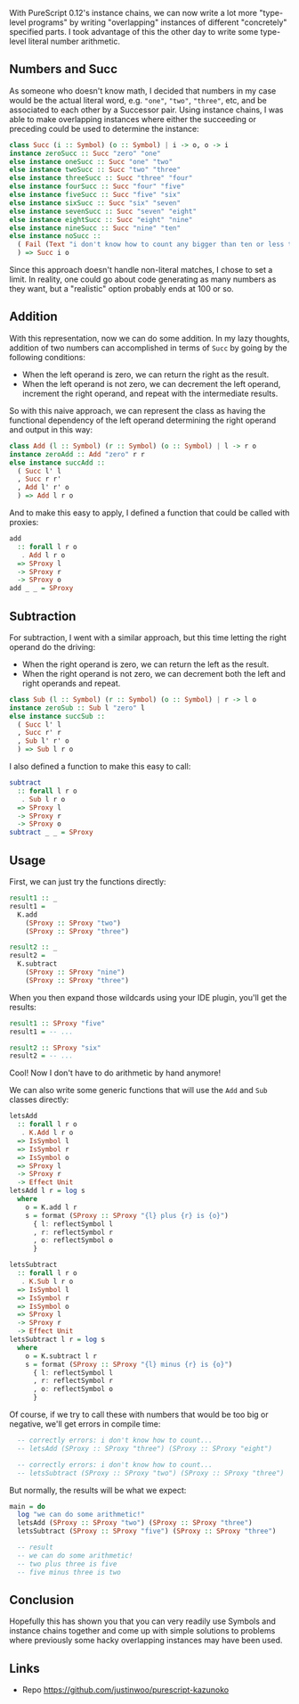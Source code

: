 With PureScript 0.12's instance chains, we can now write a lot more "type-level programs" by writing "overlapping" instances of different "concretely" specified parts. I took advantage of this the other day to write some type-level literal number arithmetic.

## Numbers and Succ

As someone who doesn't know math, I decided that numbers in my case would be the actual literal word, e.g. `"one"`, `"two"`, `"three"`, etc, and be associated to each other by a Successor pair. Using instance chains, I was able to make overlapping instances where either the succeeding or preceding could be used to determine the instance:

```hs
class Succ (i :: Symbol) (o :: Symbol) | i -> o, o -> i
instance zeroSucc :: Succ "zero" "one"
else instance oneSucc :: Succ "one" "two"
else instance twoSucc :: Succ "two" "three"
else instance threeSucc :: Succ "three" "four"
else instance fourSucc :: Succ "four" "five"
else instance fiveSucc :: Succ "five" "six"
else instance sixSucc :: Succ "six" "seven"
else instance sevenSucc :: Succ "seven" "eight"
else instance eightSucc :: Succ "eight" "nine"
else instance nineSucc :: Succ "nine" "ten"
else instance noSucc ::
  ( Fail (Text "i don't know how to count any bigger than ten or less than zero")
  ) => Succ i o
```

Since this approach doesn't handle non-literal matches, I chose to set a limit. In reality, one could go about code generating as many numbers as they want, but a "realistic" option probably ends at 100 or so.

## Addition

With this representation, now we can do some addition. In my lazy thoughts, addition of two numbers can accomplished in terms of `Succ` by going by the following conditions:

* When the left operand is zero, we can return the right as the result.
* When the left operand is not zero, we can decrement the left operand, increment the right operand, and repeat with the intermediate results.

So with this naive approach, we can represent the class as having the functional dependency of the left operand determining the right operand and output in this way:

```hs
class Add (l :: Symbol) (r :: Symbol) (o :: Symbol) | l -> r o
instance zeroAdd :: Add "zero" r r
else instance succAdd ::
  ( Succ l' l
  , Succ r r'
  , Add l' r' o
  ) => Add l r o
```

And to make this easy to apply, I defined a function that could be called with proxies:

```hs
add
  :: forall l r o
   . Add l r o
  => SProxy l
  -> SProxy r
  -> SProxy o
add _ _ = SProxy
```

## Subtraction

For subtraction, I went with a similar approach, but this time letting the right operand do the driving:

* When the right operand is zero, we can return the left as the result.
* When the right operand is not zero, we can decrement both the left and right operands and repeat.

```hs
class Sub (l :: Symbol) (r :: Symbol) (o :: Symbol) | r -> l o
instance zeroSub :: Sub l "zero" l
else instance succSub ::
  ( Succ l' l
  , Succ r' r
  , Sub l' r' o
  ) => Sub l r o
```

I also defined a function to make this easy to call:

```hs
subtract
  :: forall l r o
   . Sub l r o
  => SProxy l
  -> SProxy r
  -> SProxy o
subtract _ _ = SProxy
```

## Usage

First, we can just try the functions directly:

```hs
result1 :: _
result1 =
  K.add
    (SProxy :: SProxy "two")
    (SProxy :: SProxy "three")

result2 :: _
result2 =
  K.subtract
    (SProxy :: SProxy "nine")
    (SProxy :: SProxy "three")
```

When you then expand those wildcards using your IDE plugin, you'll get the results:

```hs
result1 :: SProxy "five"
result1 = -- ...

result2 :: SProxy "six"
result2 = -- ...
```

Cool! Now I don't have to do arithmetic by hand anymore!

We can also write some generic functions that will use the `Add` and `Sub` classes directly:

```hs
letsAdd
  :: forall l r o
   . K.Add l r o
  => IsSymbol l
  => IsSymbol r
  => IsSymbol o
  => SProxy l
  -> SProxy r
  -> Effect Unit
letsAdd l r = log s
  where
    o = K.add l r
    s = format (SProxy :: SProxy "{l} plus {r} is {o}")
      { l: reflectSymbol l
      , r: reflectSymbol r
      , o: reflectSymbol o
      }

letsSubtract
  :: forall l r o
   . K.Sub l r o
  => IsSymbol l
  => IsSymbol r
  => IsSymbol o
  => SProxy l
  -> SProxy r
  -> Effect Unit
letsSubtract l r = log s
  where
    o = K.subtract l r
    s = format (SProxy :: SProxy "{l} minus {r} is {o}")
      { l: reflectSymbol l
      , r: reflectSymbol r
      , o: reflectSymbol o
      }
```

Of course, if we try to call these with numbers that would be too big or negative, we'll get errors in compile time:

```hs
  -- correctly errors: i don't know how to count...
  -- letsAdd (SProxy :: SProxy "three") (SProxy :: SProxy "eight")

  -- correctly errors: i don't know how to count...
  -- letsSubtract (SProxy :: SProxy "two") (SProxy :: SProxy "three")
```

But normally, the results will be what we expect:

```hs
main = do
  log "we can do some arithmetic!"
  letsAdd (SProxy :: SProxy "two") (SProxy :: SProxy "three")
  letsSubtract (SProxy :: SProxy "five") (SProxy :: SProxy "three")

  -- result
  -- we can do some arithmetic!
  -- two plus three is five
  -- five minus three is two
```

## Conclusion

Hopefully this has shown you that you can very readily use Symbols and instance chains together and come up with simple solutions to problems where previously some hacky overlapping instances may have been used.

## Links

* Repo <https://github.com/justinwoo/purescript-kazunoko>
